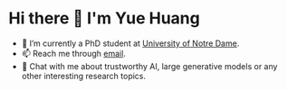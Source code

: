 # Hi there 👋 I'm Yue Huang

<!--
**HowieHwong/HowieHwong** is a ✨ _special_ ✨ repository because its `README.md` (this file) appears on your GitHub profile.

Here are some ideas to get you started:

- 🔭 I’m currently working on ...
- 🌱 I’m currently learning ...
- 👯 I’m looking to collaborate on ...
- 🤔 I’m looking for help with ...
- 💬 Ask me about ...
- 📫 How to reach me: ...
- 😄 Pronouns: ...
- ⚡ Fun fact: ...
-->

- 🔭 I’m currently a PhD student at [University of Notre Dame](https://www.nd.edu/).
- 📫 Reach me through [email](https://mail.google.com/mail/u/0/?fs=1&tf=cm&source=mailto&to=howiehwong@gmail.com).
- 💬 Chat with me about trustworthy AI, large generative models or any other interesting research topics.
